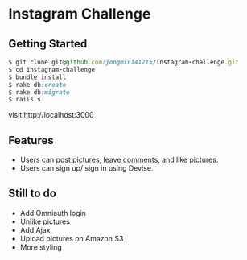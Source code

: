 Instagram Challenge
===================

Getting Started
-----
```ruby
$ git clone git@github.com:jongmin141215/instagram-challenge.git
$ cd instagram-challenge
$ bundle install
$ rake db:create
$ rake db:migrate
$ rails s
```
visit http://localhost:3000

Features
-----
* Users can post pictures, leave comments, and like pictures.
* Users can sign up/ sign in using Devise.

Still to do
------
* Add Omniauth login
* Unlike pictures
* Add Ajax
* Upload pictures on Amazon S3
* More styling
